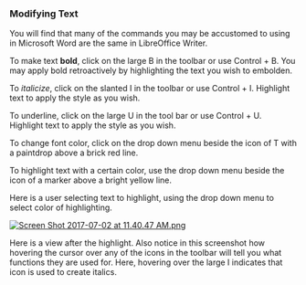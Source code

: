 ### Modifying Text


You will find that many of the commands you may be accustomed to using in Microsoft Word are the same in LibreOffice Writer.


To make text **bold**, click on the large B in the toolbar or use Control + B. You may apply bold retroactively by highlighting the text you wish to embolden.

To *italicize*, click on the slanted I in the toolbar or use Control + I. Highlight text to apply the style as you wish.

To underline, click on the large U in the tool bar or use Control + U. Highlight text to apply the style as you wish.

To change font color, click on the drop down menu beside the icon of T with a paintdrop above a brick red line.

To highlight text with a certain color, use the drop down menu beside the icon of a marker above a bright yellow line.

Here is a user selecting text to highlight, using the drop down menu to select color of highlighting.


[![Screen Shot 2017-07-02 at 11.40.47 AM.png](https://s19.postimg.org/rfzesxv43/Screen_Shot_2017-07-02_at_11.40.47_AM.png)](https://postimg.org/image/4eitn6vgf/)

Here is a view after the highlight. Also notice in this screenshot how hovering the cursor over any of the icons in the toolbar will tell you what functions they are used for. Here, hovering over the large I indicates that icon is used to create italics.
